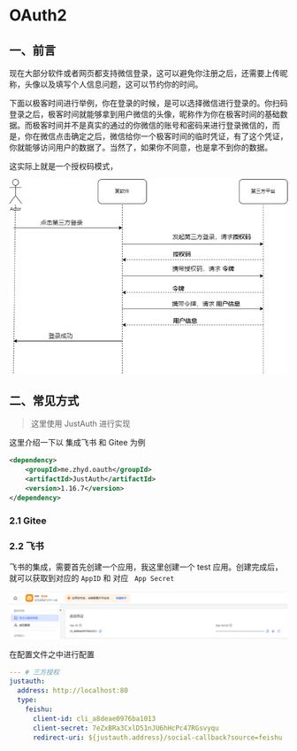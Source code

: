 # OAuth2

## 一、前言

现在大部分软件或者网页都支持微信登录，这可以避免你注册之后，还需要上传昵称，头像以及填写个人信息问题，这可以节约你的时间。

下面以极客时间进行举例，你在登录的时候，是可以选择微信进行登录的。你扫码登录之后，极客时间就能够拿到用户微信的头像，昵称作为你在极客时间的基础数据。而极客时间并不是真实的通过的你微信的账号和密码来进行登录微信的，而是，你在微信点击确定之后，微信给你一个极客时间的临时凭证，有了这个凭证，你就能够访问用户的数据了。当然了，如果你不同意，也是拿不到你的数据。

这实际上就是一个授权码模式，

![img](asserts/1717856209671-43b1285b-7032-4050-a7c0-5c75af08eed9.png)

## 二、常见方式

> 这里使用 JustAuth 进行实现

这里介绍一下以 集成飞书 和 Gitee 为例

```xml
<dependency>
    <groupId>me.zhyd.oauth</groupId>
    <artifactId>JustAuth</artifactId>
    <version>1.16.7</version>
</dependency>
```

### 2.1 Gitee

### 2.2 飞书

飞书的集成，需要首先创建一个应用，我这里创建一个 test 应用。创建完成后，就可以获取到对应的 `AppID` 和 对应 ` App Secret`

![image-20250619213709636](asserts/image-20250619213709636.png)

在配置文件之中进行配置

```yml
--- # 三方授权
justauth:
  address: http://localhost:80
  type:
    feishu:
      client-id: cli_a8deae0976ba1013
      client-secret: 7eZxBRa3CxlD51nJU6hHcPc47RGsvyqu
      redirect-uri: ${justauth.address}/social-callback?source=feishu
```

